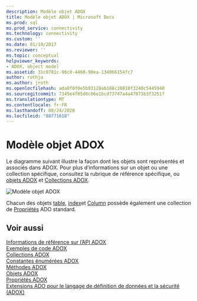 ```yaml
---
description: Modèle objet ADOX
title: Modèle objet ADOX | Microsoft Docs
ms.prod: sql
ms.prod_service: connectivity
ms.technology: connectivity
ms.custom: ''
ms.date: 01/19/2017
ms.reviewer: ''
ms.topic: conceptual
helpviewer_keywords:
- ADOX, object model
ms.assetid: 31c0781c-96c8-4460-90ea-134066154fc7
author: rothja
ms.author: jroth
ms.openlocfilehash: ada8f0f0e5b93128ab188c18810f3240c5445940
ms.sourcegitcommit: 7345e4f05d6c06e1bcd73747a4a47873b3f3251f
ms.translationtype: MT
ms.contentlocale: fr-FR
ms.lasthandoff: 08/24/2020
ms.locfileid: "88771618"
---
```

# <a name="adox-object-model"></a>Modèle objet ADOX
Le diagramme suivant illustre la façon dont les objets sont représentés et associés dans ADOX. Pour plus d’informations sur un objet ou une collection spécifique, consultez la rubrique de référence spécifique, ou [objets ADOX](./adox-objects.md) et [Collections ADOX](./adox-collections.md).  
  
 ![Modèle objet ADOX](../../../ado/reference/adox-api/media/adox_object_model.gif "ADOX_object_model")  
  
 Chacun des objets [table](./table-object-adox.md), [index](./index-object-adox.md)et [Column](./column-object-adox.md) possède également une collection de [Propriétés](../ado-api/properties-collection-ado.md) ADO standard.  
  
## <a name="see-also"></a>Voir aussi  
 [Informations de référence sur l’API ADOX](?view=sql-server-ver15)   
 [Exemples de code ADOX](./adox-code-examples.md)   
 [Collections ADOX](./adox-collections.md)   
 [Constantes énumérées ADOX](./adox-enumerated-constants.md)   
 [Méthodes ADOX](./adox-methods.md)   
 [Objets ADOX](./adox-objects.md)   
 [Propriétés ADOX](./adox-properties.md)   
 [Extensions ADO pour le langage de définition de données et la sécurité (ADOX)](../../guide/extensions/ado-extensions-for-data-definition-language-and-security-adox.md)